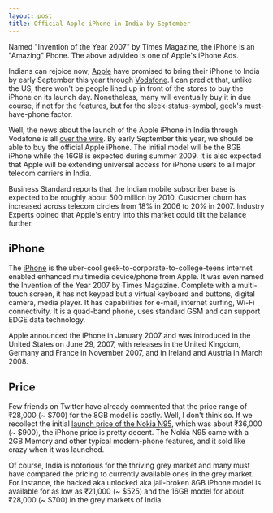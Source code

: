 ```yaml
---
layout: post
title: Official Apple iPhone in India by September
---
```


Named "Invention of the Year 2007" by Times Magazine, the iPhone is an "Amazing" Phone. The above ad/video is one of Apple's iPhone Ads.

Indians can rejoice now; <a href="http://www.apple.com/">Apple</a> have promised to bring their iPhone to India by early September this year through <a href="http://www.vodafone.in/">Vodafone</a>. I can predict that, unlike the US, there won't be people lined up in front of the stores to buy the iPhone on its launch day. Nonetheless, many will eventually buy it in due course, if not for the features, but for the sleek-status-symbol, geek's must-have-phone factor.

Well, the news about the launch of the Apple iPhone in India through Vodafone is all <a href="http://news.google.com/news?hl=en&ned=&q=iphone+in+india&btnG=Search+News">over the wire</a>. By early September this year, we should be able to buy the official Apple iPhone. The initial model will be the 8GB iPhone while the 16GB is expected during summer 2009. It is also expected that Apple will be extending universal access for iPhone users to all major telecom carriers in India.

Business Standard reports that the Indian mobile subscriber base is expected to be roughly about 500 million by 2010. Customer churn has increased across telecom circles from 18% in 2006 to 20% in 2007. Industry Experts opined that Apple's entry into this market could tilt the balance further.

## iPhone

The <a href="http://www.apple.com/iphone/">iPhone</a> is the uber-cool geek-to-corporate-to-college-teens internet enabled enhanced multimedia device/phone from Apple. It was even named the Invention of the Year 2007 by Times Magazine. Complete with a multi-touch screen, it has not keypad but a virtual keyboard and buttons, digital camera, media player. It has capabilities for e-mail, internet surfing, Wi-Fi connectivity. It is a quad-band phone, uses standard GSM and can support EDGE data technology.

Apple announced the iPhone in January 2007 and was introduced in the United States on June 29, 2007, with releases in the United Kingdom, Germany and France in November 2007, and in Ireland and Austria in March 2008.

## Price

Few friends on Twitter have already commented that the price range of ₹28,000 (~ $700) for the 8GB model is costly. Well, I don't think so. If we recollect the initial <a href="/2007/nokia-n95-the-ultimate-geek-phone/">launch price of the Nokia N95</a>, which was about ₹36,000 (~ $900), the iPhone price is pretty decent. The Nokia N95 came with a 2GB Memory and other typical modern-phone features, and it sold like crazy when it was launched.

Of course, India is notorious for the thriving grey market and many must have compared the pricing to currently available ones in the grey market. For instance, the hacked aka unlocked aka jail-broken 8GB iPhone model is available for as low as ₹21,000 (~ $525) and the 16GB model for about ₹28,000 (~ $700) in the grey markets of India.